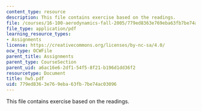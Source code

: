 ```yaml
---
content_type: resource
description: This file contains exercise based on the readings.
file: /courses/16-100-aerodynamics-fall-2005/779ed8363e769eba63fb7be74ac03096_hw5.pdf
file_type: application/pdf
learning_resource_types:
- Assignments
license: https://creativecommons.org/licenses/by-nc-sa/4.0/
ocw_type: OCWFile
parent_title: Assignments
parent_type: CourseSection
parent_uid: a6ac16e6-2df1-54f5-8f21-b196d1dd36f2
resourcetype: Document
title: hw5.pdf
uid: 779ed836-3e76-9eba-63fb-7be74ac03096
---
```

This file contains exercise based on the readings.